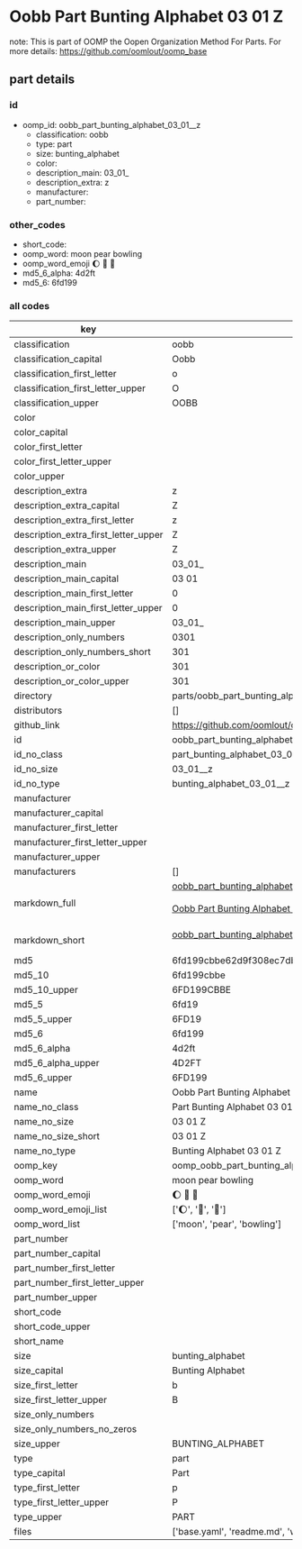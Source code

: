 # Oobb Part Bunting Alphabet 03 01  Z  

note: This is part of OOMP the Oopen Organization Method For Parts. For more details: https://github.com/oomlout/oomp_base

##  part details





### id
* oomp_id: oobb_part_bunting_alphabet_03_01__z
  * classification: oobb
  * type: part
  * size: bunting_alphabet
  * color: 
  * description_main: 03_01_
  * description_extra: z
  * manufacturer: 
  * part_number: 

### other_codes
* short_code: 
* oomp_word: moon pear bowling
* oomp_word_emoji :moon: :pear: :bowling:
* md5_6_alpha: 4d2ft
* md5_6: 6fd199

### all codes 
| key | value |  
| --- | --- |  
| classification | oobb |  
| classification_capital | Oobb |  
| classification_first_letter | o |  
| classification_first_letter_upper | O |  
| classification_upper | OOBB |  
| color |  |  
| color_capital |  |  
| color_first_letter |  |  
| color_first_letter_upper |  |  
| color_upper |  |  
| description_extra | z |  
| description_extra_capital | Z |  
| description_extra_first_letter | z |  
| description_extra_first_letter_upper | Z |  
| description_extra_upper | Z |  
| description_main | 03_01_ |  
| description_main_capital | 03 01  |  
| description_main_first_letter | 0 |  
| description_main_first_letter_upper | 0 |  
| description_main_upper | 03_01_ |  
| description_only_numbers | 0301 |  
| description_only_numbers_short | 301 |  
| description_or_color | 301 |  
| description_or_color_upper | 301 |  
| directory | parts/oobb_part_bunting_alphabet_03_01__z |  
| distributors | [] |  
| github_link | https://github.com/oomlout/oomlout_oomp_part_src/tree/main/parts/oobb_part_bunting_alphabet_03_01__z/working |  
| id | oobb_part_bunting_alphabet_03_01__z |  
| id_no_class | part_bunting_alphabet_03_01__z |  
| id_no_size | 03_01__z |  
| id_no_type | bunting_alphabet_03_01__z |  
| manufacturer |  |  
| manufacturer_capital |  |  
| manufacturer_first_letter |  |  
| manufacturer_first_letter_upper |  |  
| manufacturer_upper |  |  
| manufacturers | [] |  
| markdown_full | [oobb_part_bunting_alphabet_03_01__z](https://github.com/oomlout/oomlout_oomp_part_src/tree/main/parts/oobb_part_bunting_alphabet_03_01__z/working)<br>[](https://github.com/oomlout/oomlout_oomp_part_src/tree/main/parts/oobb_part_bunting_alphabet_03_01__z/working)<br>[Oobb Part Bunting Alphabet 03 01  Z](https://github.com/oomlout/oomlout_oomp_part_src/tree/main/parts/oobb_part_bunting_alphabet_03_01__z/working)<br><br> |  
| markdown_short | [oobb_part_bunting_alphabet_03_01__z](https://github.com/oomlout/oomlout_oomp_part_src/tree/main/parts/oobb_part_bunting_alphabet_03_01__z/working)<br><br> |  
| md5 | 6fd199cbbe62d9f308ec7db69fbc3943 |  
| md5_10 | 6fd199cbbe |  
| md5_10_upper | 6FD199CBBE |  
| md5_5 | 6fd19 |  
| md5_5_upper | 6FD19 |  
| md5_6 | 6fd199 |  
| md5_6_alpha | 4d2ft |  
| md5_6_alpha_upper | 4D2FT |  
| md5_6_upper | 6FD199 |  
| name | Oobb Part Bunting Alphabet 03 01  Z |  
| name_no_class | Part Bunting Alphabet 03 01  Z |  
| name_no_size | 03 01  Z |  
| name_no_size_short | 03 01  Z |  
| name_no_type | Bunting Alphabet 03 01  Z |  
| oomp_key | oomp_oobb_part_bunting_alphabet_03_01__z |  
| oomp_word | moon pear bowling |  
| oomp_word_emoji | :moon: :pear: :bowling: |  
| oomp_word_emoji_list | [':moon:', ':pear:', ':bowling:'] |  
| oomp_word_list | ['moon', 'pear', 'bowling'] |  
| part_number |  |  
| part_number_capital |  |  
| part_number_first_letter |  |  
| part_number_first_letter_upper |  |  
| part_number_upper |  |  
| short_code |  |  
| short_code_upper |  |  
| short_name |  |  
| size | bunting_alphabet |  
| size_capital | Bunting Alphabet |  
| size_first_letter | b |  
| size_first_letter_upper | B |  
| size_only_numbers |  |  
| size_only_numbers_no_zeros |  |  
| size_upper | BUNTING_ALPHABET |  
| type | part |  
| type_capital | Part |  
| type_first_letter | p |  
| type_first_letter_upper | P |  
| type_upper | PART |  
| files | ['base.yaml', 'readme.md', 'working.json', 'working.yaml'] |  
